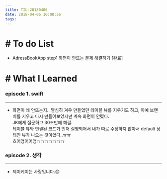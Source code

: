 ```yaml
---
title: TIL-20180406
date: 2018-04-06 10:08:56
tags: 
---
```


# # To do List

- AdressBookApp step1 화면이 안뜨는 문제 해결하기 [완료]


# # What I Learned

### episode 1. swift

---

- 화면이 왜 안뜨는지.. 열심히 겨우 만들었던 테이블 뷰를 지우기도 하고, 아예 브랜치를 지우고 다시 만들어보았지만 계속 화면이 안떴다.  
JK에게 질문하고 30초만에 해결.  
테이블 뷰와 연결된 코드가 먼저 실행되어서 내가 따로 수정하지 않아서 default 상태인 뷰가 나오는 것이었다..ㅠㅠ  
흐어엉어어엉ㅠㅠㅠㅠㅠㅠㅠ 

### episode 2. 생각

---

- 제이케이는 사랑입니다.😍